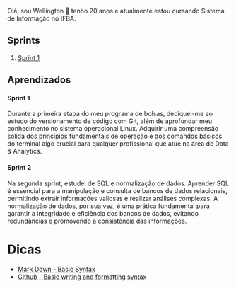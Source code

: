Olá, sou Wellington 👋
tenho 20 anos e atualmente estou cursando Sistema de Informação no IFBA.

## Sprints 

1. [Sprint 1](Sprint%201/README.md)


## Aprendizados

#### Sprint 1
Durante a primeira etapa do meu programa de bolsas, dediquei-me ao estudo do versionamento de código com Git, além de aprofundar meu conhecimento no sistema operacional Linux. Adquirir uma compreensão sólida dos princípios fundamentais de operação e dos comandos básicos do terminal algo crucial para qualquer profissional que atue na área de Data & Analytics.

#### Sprint 2
Na segunda sprint, estudei de SQL e normalização de dados. Aprender SQL é essencial para a manipulação e consulta de bancos de dados relacionais, permitindo extrair informações valiosas e realizar análises complexas. A normalização de dados, por sua vez, é uma prática fundamental para garantir a integridade e eficiência dos bancos de dados, evitando redundâncias e promovendo a consistência das informações.

# Dicas

- [Mark Down - Basic Syntax](https://www.markdownguide.org/basic-syntax/)
- [Github - Basic writing and formatting syntax](https://docs.github.com/en/get-started/writing-on-github/getting-started-with-writing-and-formatting-on-github/basic-writing-and-formatting-syntax)

